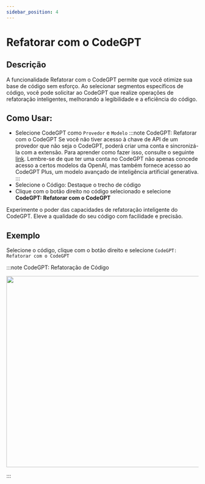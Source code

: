 ```yaml
---
sidebar_position: 4
---
```


# Refatorar com o CodeGPT

## Descrição
A funcionalidade Refatorar com o CodeGPT permite que você otimize sua base de código sem esforço. Ao selecionar segmentos específicos de código, você pode solicitar ao CodeGPT que realize operações de refatoração inteligentes, melhorando a legibilidade e a eficiência do código.

## Como Usar:
- Selecione CodeGPT como `Provedor` e `Modelo`
:::note CodeGPT: Refatorar com o CodeGPT
Se você não tiver acesso à chave de API de um provedor que não seja o CodeGPT, poderá criar uma conta e sincronizá-la com a extensão. Para aprender como fazer isso, consulte o seguinte [link](https://intercom.help/codegpt/pt-br/articles/8699317-conectar-com-codegpt-nova-extensao). Lembre-se de que ter uma conta no CodeGPT não apenas concede acesso a certos modelos da OpenAI, mas também fornece acesso ao CodeGPT Plus, um modelo avançado de inteligência artificial generativa.
:::
- Selecione o Código: Destaque o trecho de código
- Clique com o botão direito no código selecionado e selecione **CodeGPT: Refatorar com o CodeGPT**

Experimente o poder das capacidades de refatoração inteligente do CodeGPT. Eleve a qualidade do seu código com facilidade e precisão.

## Exemplo
Selecione o código, clique com o botão direito e selecione `CodeGPT: Refatorar com o CodeGPT`

:::note CodeGPT: Refatoração de Código
<p align="center">
  <img width="750" height="500" src="https://github.com/davila7/code-gpt-docs/assets/37567214/af70248f-b257-44c6-b5e3-8a1c2ba9325c" />
</p>
:::
